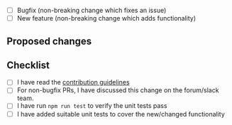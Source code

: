 <!--
## Before you hit that Submit button....

Please read our [contribution guidelines](https://github.com/node-red/node-red/blob/master/CONTRIBUTING.md)
before submitting a pull-request.

## Types of changes

What types of changes does your code introduce?
Put an `x` in the boxes that apply
-->

- [ ] Bugfix (non-breaking change which fixes an issue)
- [ ] New feature (non-breaking change which adds functionality)

<!--
If you want to raise a pull-request with a new feature, or a refactoring
of existing code, it **may well get rejected** if it hasn't been discussed on
the [forum](https://discourse.nodered.org) or
[slack team](https://nodered.org/slack) first.

-->

## Proposed changes

<!-- Describe the nature of this change. What problem does it address? -->

## Checklist
<!-- Put an `x` in the boxes that apply -->

- [ ] I have read the [contribution guidelines](https://github.com/node-red/node-red/blob/master/CONTRIBUTING.md)
- [ ] For non-bugfix PRs, I have discussed this change on the forum/slack team.
- [ ] I have run `npm run test` to verify the unit tests pass
- [ ] I have added suitable unit tests to cover the new/changed functionality
